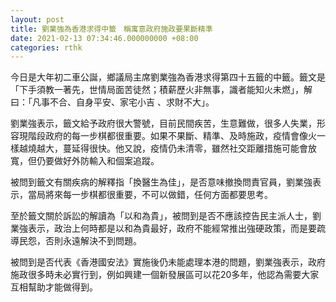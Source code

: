 ```yaml
---
layout: post
title: 劉業強為香港求得中籤　稱寓意政府施政要果斷精準
date: 2021-02-13 07:34:46.000000000 +08:00
categories: rthk
---
```


今日是大年初二車公誕，鄉議局主席劉業強為香港求得第四十五籤的中籤。籤文是「下手須教一著先，世情局面苦徒然；積薪歷火非無事，識者能知火未燃」，解曰：「凡事不合、自身平安、家宅小吉 、求財不大」。

劉業強表示，籤文給予政府很大警號，目前民間疾苦，生意難做，很多人失業，形容現階段政府的每一步棋都很重要。如果不果斷、精準、及時施政，疫情會像火一樣越燒越大，蔓延得很快。他又說，疫情仍未清零，雖然社交距離措施可能會放寬，但仍要做好外防輸入和個案追蹤。

被問到籤文有關疾病的解釋指「換醫生為佳」，是否意味撤換問責官員，劉業強表示，當局將來每一步棋都很重要，不可以做錯，任何方面都要思考。

至於籤文關於訴訟的解讀為「以和為貴」，被問到是否不應該控告民主派人士，劉業強表示，政治上何時都是以和為貴最好，政府不能經常推出強硬政策，而是要疏導民怨，否則永遠解決不到問題。

被問到是否代表《香港國安法》實施後仍未能處理本港的問題，劉業強表示，政府施政很多時未必實行到，例如興建一個新發展區可以花20多年，他認為需要大家互相幫助才能做得到。
